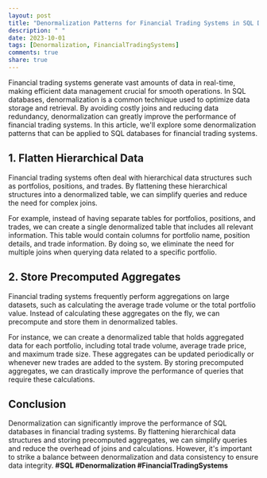 ```yaml
---
layout: post
title: "Denormalization Patterns for Financial Trading Systems in SQL Databases"
description: " "
date: 2023-10-01
tags: [Denormalization, FinancialTradingSystems]
comments: true
share: true
---
```


Financial trading systems generate vast amounts of data in real-time, making efficient data management crucial for smooth operations. In SQL databases, denormalization is a common technique used to optimize data storage and retrieval. By avoiding costly joins and reducing data redundancy, denormalization can greatly improve the performance of financial trading systems. In this article, we'll explore some denormalization patterns that can be applied to SQL databases for financial trading systems.

## 1. Flatten Hierarchical Data

Financial trading systems often deal with hierarchical data structures such as portfolios, positions, and trades. By flattening these hierarchical structures into a denormalized table, we can simplify queries and reduce the need for complex joins.

For example, instead of having separate tables for portfolios, positions, and trades, we can create a single denormalized table that includes all relevant information. This table would contain columns for portfolio name, position details, and trade information. By doing so, we eliminate the need for multiple joins when querying data related to a specific portfolio.

## 2. Store Precomputed Aggregates

Financial trading systems frequently perform aggregations on large datasets, such as calculating the average trade volume or the total portfolio value. Instead of calculating these aggregates on the fly, we can precompute and store them in denormalized tables.

For instance, we can create a denormalized table that holds aggregated data for each portfolio, including total trade volume, average trade price, and maximum trade size. These aggregates can be updated periodically or whenever new trades are added to the system. By storing precomputed aggregates, we can drastically improve the performance of queries that require these calculations.

## Conclusion

Denormalization can significantly improve the performance of SQL databases in financial trading systems. By flattening hierarchical data structures and storing precomputed aggregates, we can simplify queries and reduce the overhead of joins and calculations. However, it's important to strike a balance between denormalization and data consistency to ensure data integrity. **#SQL #Denormalization #FinancialTradingSystems**